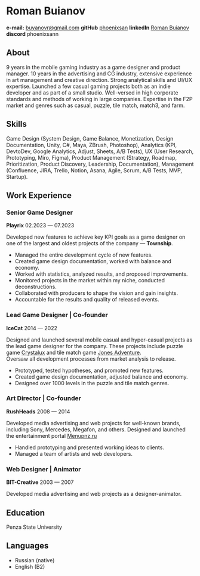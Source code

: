 # Roman Buianov

**e-mail:** buyanovr@gmail.com
**gitHub** [phoenixsan](https://github.com/phoenixsan)
**linkedIn** [Roman Buianov](https://www.linkedin.com/in/roman-buianov/)
**discord** phoenixsann

## About

9 years in the mobile gaming industry as a game designer and product manager. 10 years in the advertising and CG industry, extensive experience in art management and creative direction. Strong analytical skills and UI/UX expertise.
Launched a few casual gaming projects both as an indie developer and as part of a small studio. Well-versed in high corporate standards and methods of working in large companies. Expertise in the F2P market and genres such as casual, puzzle, tile match, match3, and farm.

## Skills

Game Design (System Design, Game Balance, Monetization, Design Documentation, Unity, C#, Maya, ZBrush, Photoshop), Analytics (KPI, DevtoDev, Google Analytics, Adjust, Sheets, A/B Tests), UX (User Research, Prototyping, Miro, Figma), Product Management (Strategy, Roadmap, Prioritization, Product Discovery, Leadership, Documentation), Management (Confluence, JIRA, Trello, Notion, Asana, Agile, Scrum, A/B Tests, MVP, Startup).

## Work Experience

### Senior Game Designer

**Playrix** 02.2023 — 07.2023

Developed new features to achieve key KPI goals as a game designer on one of the largest and oldest projects of the company — **Township**.

- Managed the entire development cycle of new features.
- Created game design documentation, worked with balance and economy.
- Worked with statistics, analyzed results, and proposed improvements.
- Monitored projects in the market within my niche, conducted deconstructions.
- Collaborated with producers to shape the vision and gain insights.
- Accountable for the results and quality of released events.

### Lead Game Designer | Co-founder

**IceCat** 2014 — 2022

Designed and launched several mobile casual and hyper-casual projects as the lead game designer for the company. These projects include puzzle game [Crystalux](https://play.google.com/store/apps/details?id=com.icecat.hex.nd&hl=en) and tile match game [Jones Adventure](https://play.google.com/store/apps/details?id=com.ic.journey.google&hl=en).  
Oversaw all development processes from market analysis to release.

- Prototyped, tested hypotheses, and promoted new features.
- Created game design documentation, adjusted balance and economy.
- Designed over 1000 levels in the puzzle and tile match genres.

### Art Director | Co-founder

**RushHeads** 2008 — 2014

Developed media advertising and web projects for well-known brands, including Sony, Mercedes, Megafon, and others. Designed and launched the entertainment portal [Menupnz.ru](http://www.menupnz.ru/)

- Handled prototyping and presented working ideas to clients.
- Managed a team of artists and web developers.

### Web Designer | Animator

**BIT-Creative** 2003 — 2007

Developed media advertising and web projects as a designer-animator.

## Education

Penza State University

## Languages

- Russian (native)
- English (B2)
